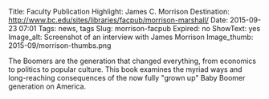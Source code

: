 Title: Faculty Publication Highlight: James C. Morrison
Destination: http://www.bc.edu/sites/libraries/facpub/morrison-marshall/
Date: 2015-09-23 07:01 
Tags: news, tags 
Slug: morrison-facpub 
Expired: no
ShowText: yes
Image_alt: Screenshot of an interview with James Morrison
Image_thumb: 2015-09/morrison-thumbs.png

The Boomers are the generation that changed everything, from economics to politics to popular culture. This book examines the myriad ways and long-reaching consequences of the now fully "grown up" Baby Boomer generation on America.
